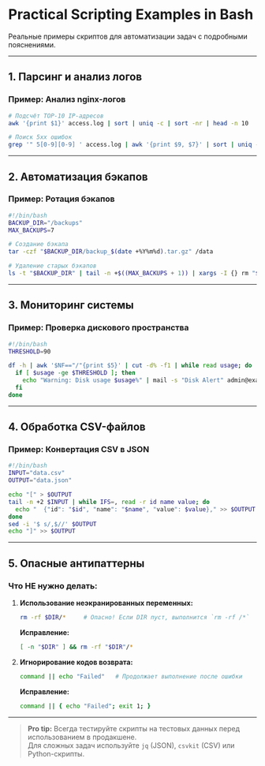 # Practical Scripting Examples in Bash

Реальные примеры скриптов для автоматизации задач с подробными пояснениями.

---

## 1. Парсинг и анализ логов  
### Пример: Анализ nginx-логов  
```bash  
# Подсчёт TOP-10 IP-адресов  
awk '{print $1}' access.log | sort | uniq -c | sort -nr | head -n 10  

# Поиск 5xx ошибок  
grep '" 5[0-9][0-9] ' access.log | awk '{print $9, $7}' | sort | uniq -c  
```  

---

## 2. Автоматизация бэкапов  
### Пример: Ротация бэкапов  
```bash  
#!/bin/bash  
BACKUP_DIR="/backups"  
MAX_BACKUPS=7  

# Создание бэкапа  
tar -czf "$BACKUP_DIR/backup_$(date +%Y%m%d).tar.gz" /data  

# Удаление старых бэкапов  
ls -t "$BACKUP_DIR" | tail -n +$((MAX_BACKUPS + 1)) | xargs -I {} rm "$BACKUP_DIR/{}"  
```  

---

## 3. Мониторинг системы  
### Пример: Проверка дискового пространства  
```bash  
#!/bin/bash  
THRESHOLD=90  

df -h | awk '$NF=="/"{print $5}' | cut -d% -f1 | while read usage; do  
  if [ $usage -ge $THRESHOLD ]; then  
    echo "Warning: Disk usage $usage%" | mail -s "Disk Alert" admin@example.com  
  fi  
done  
```  

---

## 4. Обработка CSV-файлов  
### Пример: Конвертация CSV в JSON  
```bash  
#!/bin/bash  
INPUT="data.csv"  
OUTPUT="data.json"  

echo "[" > $OUTPUT  
tail -n +2 $INPUT | while IFS=, read -r id name value; do  
  echo "  {"id": "$id", "name": "$name", "value": $value}," >> $OUTPUT  
done  
sed -i '$ s/,$//' $OUTPUT  
echo "]" >> $OUTPUT  
```  

---

## 5. Опасные антипаттерны  
### Что НЕ нужно делать:  
1. **Использование неэкранированных переменных:**  
   ```bash  
   rm -rf $DIR/*     # Опасно! Если DIR пуст, выполнится `rm -rf /*`  
   ```  
   **Исправление:**  
   ```bash  
   [ -n "$DIR" ] && rm -rf "$DIR"/*  
   ```  

2. **Игнорирование кодов возврата:**  
   ```bash  
   command || echo "Failed"   # Продолжает выполнение после ошибки  
   ```  
   **Исправление:**  
   ```bash  
   command || { echo "Failed"; exit 1; }  
   ```  

---

> **Pro tip:** Всегда тестируйте скрипты на тестовых данных перед использованием в продакшене.  
> Для сложных задач используйте `jq` (JSON), `csvkit` (CSV) или Python-скрипты.